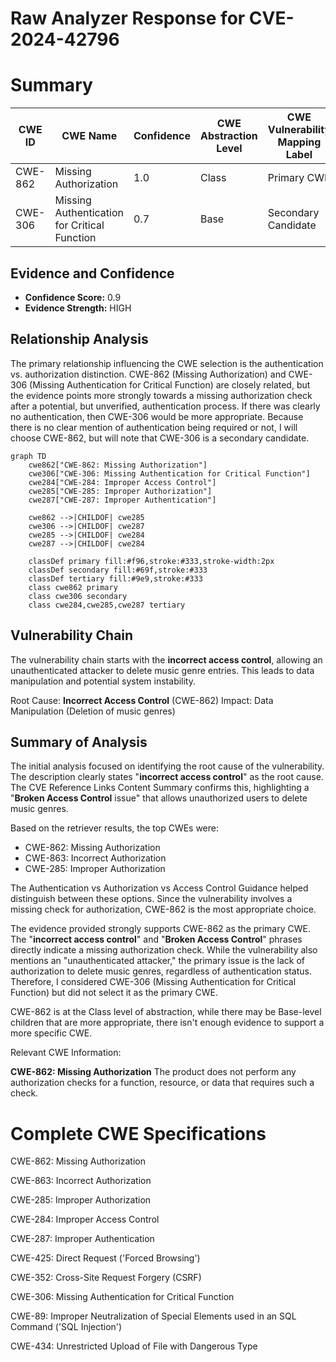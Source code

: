 # Raw Analyzer Response for CVE-2024-42796

# Summary
| CWE ID | CWE Name | Confidence | CWE Abstraction Level | CWE Vulnerability Mapping Label | CWE-Vulnerability Mapping Notes |
|---|---|---|---|---|---|
| CWE-862 | Missing Authorization | 1.0 | Class | Primary CWE | Allowed-with-Review |
| CWE-306 | Missing Authentication for Critical Function | 0.7 | Base | Secondary Candidate | Allowed |

## Evidence and Confidence

*   **Confidence Score:** 0.9
*   **Evidence Strength:** HIGH

## Relationship Analysis
The primary relationship influencing the CWE selection is the authentication vs. authorization distinction. CWE-862 (Missing Authorization) and CWE-306 (Missing Authentication for Critical Function) are closely related, but the evidence points more strongly towards a missing authorization check after a potential, but unverified, authentication process. If there was clearly no authentication, then CWE-306 would be more appropriate. Because there is no clear mention of authentication being required or not, I will choose CWE-862, but will note that CWE-306 is a secondary candidate.

```mermaid
graph TD
    cwe862["CWE-862: Missing Authorization"]
    cwe306["CWE-306: Missing Authentication for Critical Function"]
    cwe284["CWE-284: Improper Access Control"]
    cwe285["CWE-285: Improper Authorization"]
    cwe287["CWE-287: Improper Authentication"]

    cwe862 -->|CHILDOF| cwe285
    cwe306 -->|CHILDOF| cwe287
    cwe285 -->|CHILDOF| cwe284
    cwe287 -->|CHILDOF| cwe284
    
    classDef primary fill:#f96,stroke:#333,stroke-width:2px
    classDef secondary fill:#69f,stroke:#333
    classDef tertiary fill:#9e9,stroke:#333
    class cwe862 primary
    class cwe306 secondary
    class cwe284,cwe285,cwe287 tertiary
```

## Vulnerability Chain
The vulnerability chain starts with the **incorrect access control**, allowing an unauthenticated attacker to delete music genre entries. This leads to data manipulation and potential system instability.

Root Cause: **Incorrect Access Control** (CWE-862)
Impact: Data Manipulation (Deletion of music genres)

## Summary of Analysis
The initial analysis focused on identifying the root cause of the vulnerability. The description clearly states "**incorrect access control**" as the root cause. The CVE Reference Links Content Summary confirms this, highlighting a "**Broken Access Control** issue" that allows unauthorized users to delete music genres.

Based on the retriever results, the top CWEs were:
- CWE-862: Missing Authorization
- CWE-863: Incorrect Authorization
- CWE-285: Improper Authorization

The Authentication vs Authorization vs Access Control Guidance helped distinguish between these options. Since the vulnerability involves a missing check for authorization, CWE-862 is the most appropriate choice.

The evidence provided strongly supports CWE-862 as the primary CWE. The "**incorrect access control**" and "**Broken Access Control**" phrases directly indicate a missing authorization check. While the vulnerability also mentions an "unauthenticated attacker," the primary issue is the lack of authorization to delete music genres, regardless of authentication status. Therefore, I considered CWE-306 (Missing Authentication for Critical Function) but did not select it as the primary CWE.

CWE-862 is at the Class level of abstraction, while there may be Base-level children that are more appropriate, there isn't enough evidence to support a more specific CWE.

Relevant CWE Information:

**CWE-862: Missing Authorization**
The product does not perform any authorization checks for a function, resource, or data that requires such a check.
# Complete CWE Specifications
CWE-862: Missing Authorization

CWE-863: Incorrect Authorization

CWE-285: Improper Authorization

CWE-284: Improper Access Control

CWE-287: Improper Authentication

CWE-425: Direct Request ('Forced Browsing')

CWE-352: Cross-Site Request Forgery (CSRF)

CWE-306: Missing Authentication for Critical Function

CWE-89: Improper Neutralization of Special Elements used in an SQL Command ('SQL Injection')

CWE-434: Unrestricted Upload of File with Dangerous Type